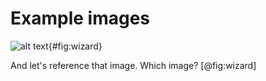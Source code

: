 # Example images

![alt text](images/wizard.png){#fig:wizard}

And let's reference that image. Which image? [@fig:wizard]

